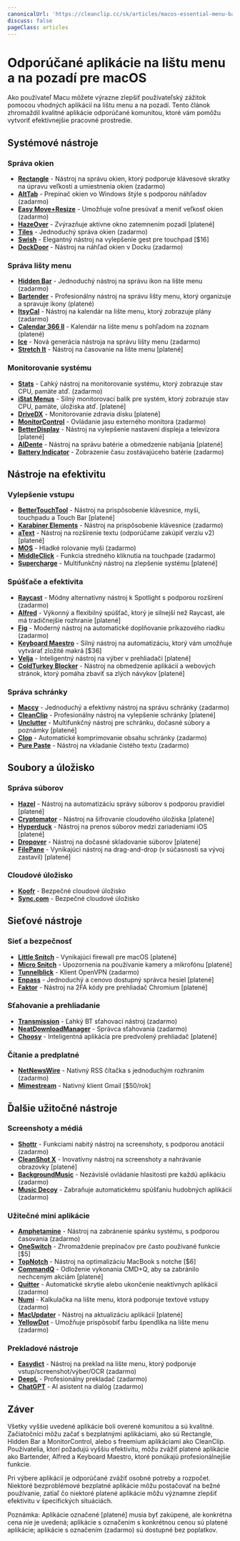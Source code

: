 ```yaml
---
canonicalUrl: 'https://cleanclip.cc/sk/articles/macos-essential-menu-bar-and-background-apps'
discuss: false
pageClass: articles
---
```


# Odporúčané aplikácie na lištu menu a na pozadí pre macOS

Ako používateľ Macu môžete výrazne zlepšiť používateľský zážitok pomocou vhodných aplikácií na lištu menu a na pozadí. Tento článok zhromaždil kvalitné aplikácie odporúčané komunitou, ktoré vám pomôžu vytvoriť efektívnejšie pracovné prostredie.

## Systémové nástroje

### Správa okien
- [**Rectangle**](https://rectangleapp.com/) - Nástroj na správu okien, ktorý podporuje klávesové skratky na úpravu veľkosti a umiestnenia okien (zadarmo)
- [**AltTab**](https://alt-tab-macos.netlify.app/) - Prepínač okien vo Windows štýle s podporou náhľadov (zadarmo)
- [**Easy Move+Resize**](https://github.com/dmarcotte/easy-move-resize) - Umožňuje voľne presúvať a meniť veľkosť okien (zadarmo)
- [**HazeOver**](https://hazeover.com/) - Zvýrazňuje aktívne okno zatemnením pozadí [platené]
- [**Tiles**](https://freemacsoft.net/tiles/) - Jednoduchý správa okien (zadarmo)
- [**Swish**](https://highlyopinionated.co/swish/) - Elegantný nástroj na vylepšenie gest pre touchpad [$16]
- [**DockDoor**](https://github.com/ejbills/DockDoor) - Nástroj na náhľad okien v Docku (zadarmo)

### Správa lišty menu
- [**Hidden Bar**](https://github.com/dwarvesf/hidden) - Jednoduchý nástroj na správu ikon na lište menu (zadarmo)
- [**Bartender**](https://www.macbartender.com/) - Profesionálny nástroj na správu lišty menu, ktorý organizuje a spravuje ikony (platené)
- [**ItsyCal**](https://www.mowglii.com/itsycal/) - Nástroj na kalendár na lište menu, ktorý zobrazuje plány (zadarmo)
- [**Calendar 366 II**](https://nspektor.com/calendar366/mac) - Kalendár na lište menu s pohľadom na zoznam (platené)
- [**Ice**](https://github.com/jordanbaird/Ice) - Nová generácia nástroja na správu lišty menu (zadarmo)
- [**Stretch It**](https://apps.apple.com/ch/app/stretch-it-easy-gesture-timer/id6670762193?l=en-GB&mt=12) - Nástroj na časovanie na lište menu [platené]

### Monitorovanie systému
- [**Stats**](https://github.com/exelban/stats) - Ľahký nástroj na monitorovanie systému, ktorý zobrazuje stav CPU, pamäte atď. (zadarmo)
- [**iStat Menus**](https://bjango.com/mac/istatmenus/) - Silný monitorovací balík pre systém, ktorý zobrazuje stav CPU, pamäte, úložiska atď. [platené]
- [**DriveDX**](https://binaryfruit.com/drivedx) - Monitorovanie zdravia disku [platené]
- [**MonitorControl**](https://github.com/MonitorControl/MonitorControl) - Ovládanie jasu externého monitora (zadarmo)
- [**BetterDisplay**](https://github.com/waydabber/BetterDisplay) - Nástroj na vylepšenie nastavení displeja a televízora [platené]
- [**AlDente**](https://apphousekitchen.com/) - Nástroj na správu batérie a obmedzenie nabíjania [platené]
- [**Battery Indicator**](https://sindresorhus.com/battery-indicator) - Zobrazenie času zostávajúceho batérie (zadarmo)

## Nástroje na efektivitu

### Vylepšenie vstupu
- [**BetterTouchTool**](https://folivora.ai/) - Nástroj na prispôsobenie klávesnice, myši, touchpadu a Touch Bar [platené]
- [**Karabiner Elements**](https://karabiner-elements.pqrs.org/) - Nástroj na prispôsobenie klávesnice (zadarmo)
- [**aText**](https://www.trankynam.com/atext/) - Nástroj na rozšírenie textu (odporúčame zakúpiť verziu v2) [platené]
- [**MOS**](https://mos.caldis.me/) - Hladké rolovanie myši (zadarmo)
- [**MiddleClick**](https://github.com/artginzburg/MiddleClick-Sonoma) - Funkcia stredného kliknutia na touchpade (zadarmo)
- [**Supercharge**](https://sindresorhus.com/supercharge) - Multifunkčný nástroj na zlepšenie systému [platené]

### Spúšťače a efektivita
- [**Raycast**](https://www.raycast.com/) - Módny alternatívny nástroj k Spotlight s podporou rozšírení (zadarmo)
- [**Alfred**](https://www.alfredapp.com/) - Výkonný a flexibilný spúšťač, ktorý je silnejší než Raycast, ale má tradičnejšie rozhranie [platené]
- [**Fig**](https://fig.io/) - Moderný nástroj na automatické doplňovanie príkazového riadku (zadarmo)
- [**Keyboard Maestro**](https://www.keyboardmaestro.com/) - Silný nástroj na automatizáciu, ktorý vám umožňuje vytvárať zložité makrá [$36]
- [**Velja**](https://sindresorhus.com/velja) - Inteligentný nástroj na výber v prehliadači [platené]
- [**ColdTurkey Blocker**](https://getcoldturkey.com/) - Nástroj na obmedzenie aplikácií a webových stránok, ktorý pomáha zbaviť sa zlých návykov [platené]

### Správa schránky
- [**Maccy**](https://maccy.app/) - Jednoduchý a efektívny nástroj na správu schránky (zadarmo)
- [**CleanClip**](https://cleanclip.cc/) - Profesionálny nástroj na vylepšenie schránky [platené]
- [**Unclutter**](https://unclutterapp.com/) - Multifunkčný nástroj pre schránku, dočasné súbory a poznámky [platené]
- [**Clop**](https://lowtechguys.com/clop/) - Automatické komprimovanie obsahu schránky (zadarmo)
- [**Pure Paste**](https://sindresorhus.com/pure-paste) - Nástroj na vkladanie čistého textu (zadarmo)

## Soubory a úložisko

### Správa súborov
- [**Hazel**](https://www.noodlesoft.com/) - Nástroj na automatizáciu správy súborov s podporou pravidiel [platené]
- [**Cryptomator**](https://cryptomator.org/) - Nástroj na šifrovanie cloudového úložiska [platené]
- [**Hyperduck**](https://sindresorhus.com/hyperduck) - Nástroj na prenos súborov medzi zariadeniami iOS [platené]
- [**Dropover**](https://dropoverapp.com/) - Nástroj na dočasné skladovanie súborov [platené]
- [**FilePane**](https://mymixapps.com/filepane) - Vynikajúci nástroj na drag-and-drop (v súčasnosti sa vývoj zastavil) [platené]

### Cloudové úložisko
- [**Koofr**](https://koofr.eu/) - Bezpečné cloudové úložisko
- [**Sync.com**](https://www.sync.com/) - Bezpečné cloudové úložisko

## Sieťové nástroje

### Sieť a bezpečnosť
- [**Little Snitch**](https://www.obdev.at/products/littlesnitch/) - Vynikajúci firewall pre macOS [platené]
- [**Micro Snitch**](https://www.obdev.at/products/microsnitch/) - Upozornenia na používanie kamery a mikrofónu [platené]
- [**Tunnelblick**](https://tunnelblick.net/) - Klient OpenVPN (zadarmo)
- [**Enpass**](https://www.enpass.io/) - Jednoduchý a cenovo dostupný správca hesiel [platené]
- [**Faktor**](https://getfaktor.com/) - Nástroj na 2FA kódy pre prehliadač Chromium [platené]

### Sťahovanie a prehliadanie
- [**Transmission**](https://transmissionbt.com/) - Ľahký BT sťahovací nástroj (zadarmo)
- [**NeatDownloadManager**](https://www.neatdownloadmanager.com/) - Správca sťahovania (zadarmo)
- [**Choosy**](https://choosy.app/) - Inteligentná aplikácia pre predvolený prehliadač [platené]

### Čítanie a predplatné
- [**NetNewsWire**](https://netnewswire.com/) - Nativný RSS čítačka s jednoduchým rozhraním (zadarmo)
- [**Mimestream**](https://mimestream.com/) - Nativný klient Gmail [$50/rok]

## Ďalšie užitočné nástroje

### Screenshoty a médiá
- [**Shottr**](https://shottr.cc/) - Funkciami nabitý nástroj na screenshoty, s podporou anotácií (zadarmo)
- [**CleanShot X**](https://cleanshot.com/) - Inovatívny nástroj na screenshoty a nahrávanie obrazovky [platené]
- [**BackgroundMusic**](https://github.com/kyleneideck/BackgroundMusic) - Nezávislé ovládanie hlasitosti pre každú aplikáciu (zadarmo)
- [**Music Decoy**](https://lowtechguys.com/musicdecoy/) - Zabraňuje automatickému spúšťaniu hudobných aplikácií (zadarmo)

### Užitečné mini aplikácie
- [**Amphetamine**](https://apps.apple.com/us/app/amphetamine/id937984704) - Nástroj na zabránenie spánku systému, s podporou časovania (zadarmo)
- [**OneSwitch**](https://fireball.studio/oneswitch) - Zhromaždenie prepínačov pre často používané funkcie [$5]
- [**TopNotch**](https://topnotch.app/) - Nástroj na optimalizáciu MacBook s notche [$6]
- [**CommandQ**](https://commandqapp.com/) - Odloženie vykonania CMD+Q, aby sa zabránilo nechceným akciám [platené]
- [**Quitter**](https://marco.org/quitter) - Automatické skrytie alebo ukončenie neaktívnych aplikácií (zadarmo)
- [**Numi**](https://numi.app/) - Kalkulačka na lište menu, ktorá podporuje textové vstupy (zadarmo)
- [**MacUpdater**](https://www.corecode.io/macupdater/) - Nástroj na aktualizáciu aplikácií [platené]
- [**YellowDot**](https://lowtechguys.com/yellowdot/) - Umožňuje prispôsobiť farbu špendlíka na lište menu (zadarmo)

### Prekladové nástroje
- [**Easydict**](https://github.com/tisfeng/Easydict) - Nástroj na preklad na lište menu, ktorý podporuje vstup/screenshot/výber/OCR (zadarmo)
- [**DeepL**](https://www.deepl.com/app/) - Profesionálny prekladač (zadarmo)
- [**ChatGPT**](https://chatgpt.com/) - AI asistent na dialóg (zadarmo)

## Záver

Všetky vyššie uvedené aplikácie boli overené komunitou a sú kvalitné. Začiatočníci môžu začať s bezplatnými aplikáciami, ako sú Rectangle, Hidden Bar a MonitorControl, alebo s freemium aplikáciami ako CleanClip. Používatelia, ktorí požadujú vyššiu efektivitu, môžu zvážiť platené aplikácie ako Bartender, Alfred a Keyboard Maestro, ktoré ponúkajú profesionálnejšie funkcie.

Pri výbere aplikácií je odporúčané zvážiť osobné potreby a rozpočet. Niektoré bezproblémové bezplatné aplikácie môžu postačovať na bežné používanie, zatiaľ čo niektoré platené aplikácie môžu významne zlepšiť efektivitu v špecifických situáciách.

Poznámka: Aplikácie označené [platené] musia byť zakúpené, ale konkrétna cena nie je uvedená; aplikácie s označením s konkrétnou cenou sú platené aplikácie; aplikácie s označením (zadarmo) sú dostupné bez poplatkov.
